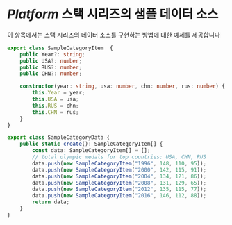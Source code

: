 ﻿---
제목: 데이터 차트 구성 요소 - 네이티브 $Platform$ | $ProductName$
_description: 컴포지트 차트 뷰를 만들기 위해 동일한 플롯 영역에 여러 개의 시각적 요소 인스턴스를 표시하는 데이터 차트를 만듭니다.
_keywords: $ProductName$, $Platform$, Native $Platform$ Components Suite, Native $Platform$ Controls, Native $Platform$ Components, Native $Platform$ Components Library, $Platform$ Chart, $Platform$ Data Chart Control, $Platform$ Data Chart Example, $Platform$ Data Chart Component, $Platform$ Data Chart
_language: kr
---
# $Platform$ 스택 시리즈의 샘플 데이터 소스

이 항목에서는 스택 시리즈의 데이터 소스를 구현하는 방법에 대한 예제를 제공합니다

```ts
export class SampleCategoryItem  {
    public Year?: string;
    public USA?: number;
    public RUS?: number;
    public CHN?: number;

    constructor(year: string, usa: number, chn: number, rus: number) {
        this.Year = year;
        this.USA = usa;
        this.RUS = chn;
        this.CHN = rus;
    }
}

export class SampleCategoryData {
    public static create(): SampleCategoryItem[] {
        const data: SampleCategoryItem[] = [];
        // total olympic medals for top countries: USA, CHN, RUS
        data.push(new SampleCategoryItem("1996", 148, 110, 95));
        data.push(new SampleCategoryItem("2000", 142, 115, 91));
        data.push(new SampleCategoryItem("2004", 134, 121, 86));
        data.push(new SampleCategoryItem("2008", 131, 129, 65));
        data.push(new SampleCategoryItem("2012", 135, 115, 77));
        data.push(new SampleCategoryItem("2016", 146, 112, 88));
        return data;
    }
}
```
